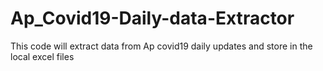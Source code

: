 # Ap_Covid19-Daily-data-Extractor

This code will extract data from Ap covid19 daily updates and store in the local excel files
